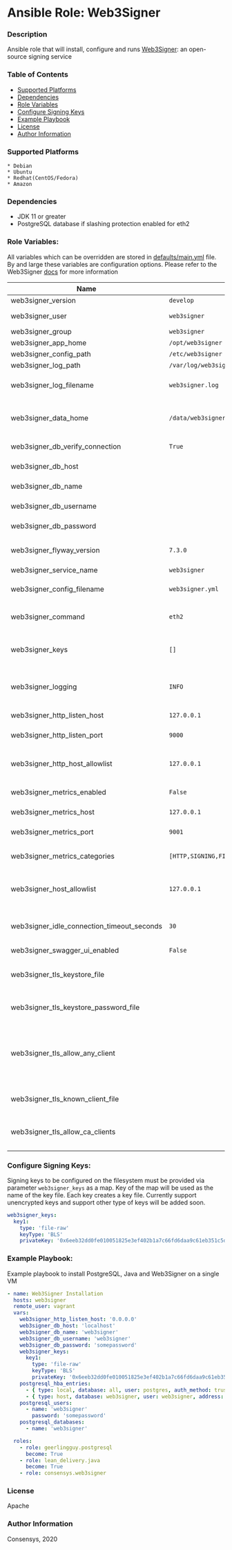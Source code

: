 # Ansible Role: Web3Signer 

### Description
Ansible role that will install, configure and runs [Web3Signer](https://docs.web3signer.consensys.net/): an open-source signing service

### Table of Contents
  - [Supported Platforms](#supported-platforms)
  - [Dependencies](#dependencies)
  - [Role Variables](#role-variables)
  - [Configure Signing Keys](#configure-signing-keys)
  - [Example Playbook](#example-playbook)
  - [License](#license)
  - [Author Information](#author-information)

### Supported Platforms
```
* Debian
* Ubuntu
* Redhat(CentOS/Fedora)
* Amazon
```

### Dependencies

* JDK 11 or greater
* PostgreSQL database if slashing protection enabled for eth2


### Role Variables:

All variables which can be overridden are stored in [defaults/main.yml](defaults/main.yml) file. 
By and large these variables are configuration options. 
Please refer to the Web3Signer [docs](https://docs.web3signer.consensys.net/en/latest/Reference/CLI/CLI-Syntax/) for more information

| Name                             | Default Value | Description                        |
| -------------------------------- | ------------- | -----------------------------------|
| web3signer_version               | `develop`      | Version to install                 |
| web3signer_user                  | `web3signer`    | OS user to create and run web3signer |
| web3signer_group                 | `web3signer`    | OS group |
| web3signer_app_home              | `/opt/web3signer` | App install location |
| web3signer_config_path           | `/etc/web3signer` | Config file location |
| web3signer_log_path              | `/var/log/web3signer` | Log file location |
| web3signer_log_filename          | `web3signer.log` | Log file name. Location will be web3signer_log_path |
| web3signer_data_home             | `/data/web3signer` | Location to store any persistent data. Keys stored in a sub folder keys |
| web3signer_db_verify_connection  | `True`           | Enables checking database available |
| web3signer_db_host               |                | PostgreSQL database instance host |
| web3signer_db_name               |                | PostgreSQL database name |
| web3signer_db_username           |                | PostgreSQL database user |
| web3signer_db_password           |                | PostgreSQL database user password |
| web3signer_flyway_version        | `7.3.0`          | Flyway CLI version to download for flyway migration |
| web3signer_service_name          | `web3signer`     | Systemd service name |
| web3signer_config_filename       | `web3signer.yml` | Configuration file name. Location will be `web3signer_config_path`|
| web3signer_command               | `eth2`           | Web3signer command. Supported `eth1`,`eth2`,`filecoin` |
| web3signer_keys                  | `[]`               | Specify keys to configure. Please see notes below for more details|
| web3signer_logging               | `INFO`           | Logging verbosity levels: OFF, FATAL, WARN, INFO,DEBUG, TRACE, ALL|
| web3signer_http_listen_host      | `127.0.0.1`       | Host for HTTP to listen on |
| web3signer_http_listen_port      | `9000`            | Port for HTTP to listen on |
| web3signer_http_host_allowlist   | `127.0.0.1`        | Comma separated list of hostnames to allow for http access, or * to accept any host |
| web3signer_metrics_enabled       | `False`           | Set to start the metrics exporter |
| web3signer_metrics_host          | `127.0.0.1`       | Host for the metrics exporter to listen on |
| web3signer_metrics_port          | `9001`            | Port for the metrics exporter to listen on |
| web3signer_metrics_categories    | `[HTTP,SIGNING,FILECOIN,JVM,PROCESS,ETH2_SLASHING_PROTECTION]` | Comma separated list of categories to track metrics for |
| web3signer_host_allowlist        | `127.0.0.1`       | Comma separated list of hostnames to allow for metrics access, or * to accept any host |
| web3signer_idle_connection_timeout_seconds | `30`    | Number of seconds after which an idle connection will be terminated |
| web3signer_swagger_ui_enabled    | `False`           | Enable swagger UI |
| web3signer_tls_keystore_file     |                   | Path to a PKCS#12 formatted keystore used to enable TLS on inbound connections |
| web3signer_tls_keystore_password_file |              | Path to a file containing the password used to decrypt the keystore |
| web3signer_tls_allow_any_client  |                   | If defined, any client may connect, regardless of presented certificate. This cannot be set if either a whitelist or CA clients have been enabled |
| web3signer_tls_known_client_file |                   | Path to a file containing the fingerprints of authorized clients |
| web3signer_tls_allow_ca_clients  |                   | If defined, allows clients authorized by the CA to connect to EthSigner |
                               

### Configure Signing Keys:

Signing keys to be configured on the filesystem must be provided via parameter `web3signer_keys` as a map. Key of the map will be used as the name
of the key file. Each key creates a key file. Currently support unencrypted keys and support other type of keys will be added soon.
```yaml
web3signer_keys:
  key1:
    type: 'file-raw'
    keyType: 'BLS'
    privateKey: '0x6eeb32dd0fe010051825e3ef402b1a7c66fd6daa9c61eb351c5d760684de8e6a'
```

### Example Playbook:

Example playbook to install PostgreSQL, Java and Web3Signer on a single VM

```yaml
- name: Web3Signer Installation
  hosts: web3signer
  remote_user: vagrant
  vars:
    web3signer_http_listen_host: '0.0.0.0'
    web3signer_db_host: 'localhost'
    web3signer_db_name: 'web3signer'
    web3signer_db_username: 'web3signer'
    web3signer_db_password: 'somepassword'
    web3signer_keys:
      key1:
        type: 'file-raw'
        keyType: 'BLS'
        privateKey: '0x6eeb32dd0fe010051825e3ef402b1a7c66fd6daa9c61eb351c5d760684de8e6a'
    postgresql_hba_entries:
      - { type: local, database: all, user: postgres, auth_method: trust }
      - { type: host, database: web3signer, user: web3signer, address: localhost, auth_method: password }
    postgresql_users:
      - name: 'web3signer'
        password: 'somepassword'
    postgresql_databases:
      - name: 'web3signer'

  roles:
    - role: geerlingguy.postgresql
      become: True
    - role: lean_delivery.java
      become: True
    - role: consensys.web3signer
```

### License

Apache


### Author Information

Consensys, 2020